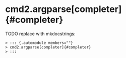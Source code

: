 # cmd2.argparse[completer]{#completer}

TODO replace with mkdocstrings:

    > ::: {.automodule members=""}
    > cmd2.argparse[completer]{#completer}
    > :::
